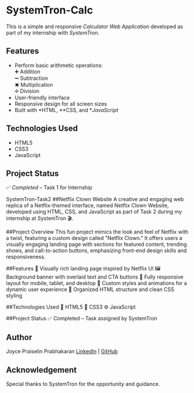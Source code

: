 # SystemTron-Calc
This is a simple and responsive *Calculator Web Application* developed as part of my internship with *SystemTron*.

## Features

- Perform basic arithmetic operations:  
  ➕ Addition  
  ➖ Subtraction  
  ✖ Multiplication  
  ➗ Division
- User-friendly interface
- Responsive design for all screen sizes
- Built with *HTML, **CSS, and **JavaScript*


## Technologies Used

- HTML5
- CSS3
- JavaScript

## Project Status

✅ *Completed* – Task 1 for Internship

SystemTron-Task2 
##Netflix Clown Website
A creative and engaging web replica of a Netflix-themed interface, named Netflix Clown Website, developed using HTML, CSS, and JavaScript as part of Task 2 during my internship at SystemTron 🎬.

##Project Overview
This fun project mimics the look and feel of Netflix with a twist, featuring a custom design called "Netflix Clown." It offers users a visually engaging landing page with sections for featured content, trending shows, and call-to-action buttons, emphasizing front-end design skills and responsiveness.

##Features
🎥 Visually rich landing page inspired by Netflix UI
🖼️ Background banner with overlaid text and CTA buttons
📱 Fully responsive layout for mobile, tablet, and desktop
🎨 Custom styles and animations for a dynamic user experience
📂 Organized HTML structure and clean CSS styling

##Technologies Used
📝 HTML5
🎨 CSS3
⚙️ JavaScript

##Project Status
✅ Completed – Task assigned by SystemTron

## Author

Joyce Praiselin Prabhakaran 
[LinkedIn](https://www.linkedin.com/in/joyce-praiselin-prabhakaran-744514285) | [GitHub](https://github.com/joyce-praiselin)

## Acknowledgement

Special thanks to SystemTron for the opportunity and guidance.
